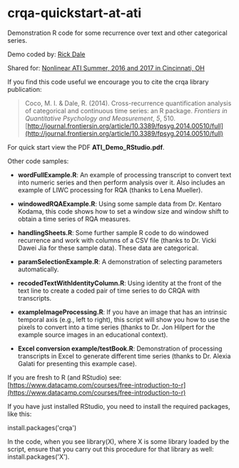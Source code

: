 # crqa-quickstart-at-ati

Demonstration R code for some recurrence over text and other categorical series.

Demo coded by: [Rick Dale](http://rdale.bol.ucla.edu)

Shared for: [Nonlinear ATI Summer, 2016 and 2017 in Cincinnati, OH](http://www.apa.org/science/resources/ati/nonlinear.aspx)

If you find this code useful we encourage you to cite the crqa library publication:
 
> Coco, M. I. & Dale, R. (2014). Cross-recurrence quantification analysis of categorical and continuous time series: an R package. *Frontiers in Quantitative Psychology and Measurement*, *5*, 510.
> [http://journal.frontiersin.org/article/10.3389/fpsyg.2014.00510/full](http://journal.frontiersin.org/article/10.3389/fpsyg.2014.00510/full)

For quick start view the PDF **ATI_Demo_RStudio.pdf**. 

Other code samples:

* **wordFullExample.R**: An example of processing transcript to convert text into numeric series and then perform analysis over it. Also includes an example of LIWC processing for RQA (thanks to Lena Mueller).

* **windowedRQAExample.R**: Using some sample data from Dr. Kentaro Kodama, this code shows how to set a window size and window shift to obtain a time series of RQA measures.

* **handlingSheets.R**: Some further sample R code to do windowed recurrence and work with columns of a CSV file (thanks to Dr. Vicki Dawei Jia for these sample data). These data are categorical.

* **paramSelectionExample.R**: A demonstration of selecting parameters automatically.

* **recodedTextWithIdentityColumn.R**: Using identity at the front of the text line to create a coded pair of time series to do CRQA with transcripts.

* **exampleImageProcessing.R**: If you have an image that has an intrinsic temporal axis (e.g., left to right), this script will show you how to use the pixels to convert into a time series (thanks to Dr. Jon Hilpert for the example source images in an educational context).

* **Excel conversion example/testBook.R**: Demonstration of processing transcripts in Excel to generate different time series (thanks to Dr. Alexia Galati for presenting this example case).

If you are fresh to R (and RStudio) see: [https://www.datacamp.com/courses/free-introduction-to-r](https://www.datacamp.com/courses/free-introduction-to-r)

If you have just installed RStudio, you need to install the required packages, like this:

install.packages('crqa')

In the code, when you see library(X), where X is some library loaded by the script, ensure that you carry out this procedure for that library as well: install.packages('X').





